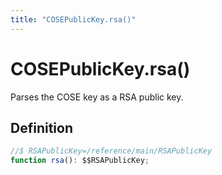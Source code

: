 ```yaml
---
title: "COSEPublicKey.rsa()"
---
```


# COSEPublicKey.rsa()

Parses the COSE key as a RSA public key.

## Definition

```ts
//$ RSAPublicKey=/reference/main/RSAPublicKey
function rsa(): $$RSAPublicKey;
```
